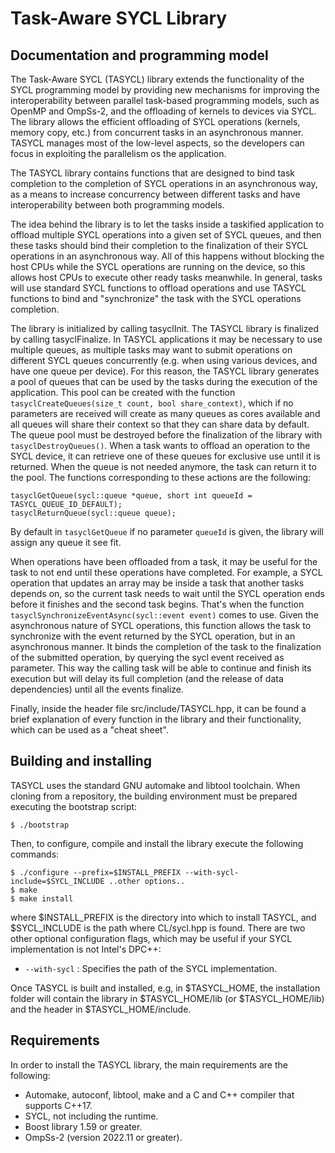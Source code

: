 # Task-Aware SYCL Library

## Documentation and programming model
The Task-Aware SYCL (TASYCL) library extends the functionality of the SYCL programming model by providing new mechanisms for improving the interoperability between parallel task-based programming models, such as OpenMP and OmpSs-2, and the offloading of kernels to devices via SYCL. The library allows the efficient offloading of SYCL operations (kernels, memory copy, etc.) from concurrent tasks in an asynchronous manner. TASYCL manages most of the low-level aspects, so the developers can focus in exploiting the parallelism os the application.

The TASYCL library contains functions that are designed to bind task completion to the completion of SYCL operations in an asynchronous way, as a means to increase concurrency between different tasks and have interoperability between both programming models.

The idea behind the library is to let the tasks inside a taskified application to offload multiple SYCL operations into a given set of SYCL queues, and then these tasks should bind their completion to the finalization of their SYCL operations in an asynchronous way. All of this happens without blocking the host CPUs while the SYCL operations are running on the device, so this allows host CPUs to execute other ready tasks meanwhile. In general, tasks will use standard SYCL functions to offload operations and use TASYCL functions to bind and "synchronize" the task with the SYCL operations completion.

The library is initialized by calling tasyclInit. The TASYCL library is finalized by calling tasyclFinalize. In TASYCL applications it may be necessary to use multiple queues, as multiple tasks may want to submit operations on different SYCL queues concurrently (e.g. when using various devices, and have one queue per device). For this reason, the TASYCL library generates a pool of queues that can be used by the tasks during the execution of the application. This pool can be created with the function ```tasyclCreateQueues(size_t count, bool share_context)```, which if no parameters are received will create as many queues as cores available and all queues will share their context so that they can share data by default. The queue pool must be destroyed before the finalization of the library with ```tasyclDestroyQueues()```.
When a task wants to offload an operation to the SYCL device, it can retrieve one of these queues for exclusive use until it is returned. When the queue is not needed anymore, the task can return it to the pool. The functions corresponding to these actions are the following:

```
tasyclGetQueue(sycl::queue *queue, short int queueId = TASYCL_QUEUE_ID_DEFAULT);
tasyclReturnQueue(sycl::queue queue);
```

By default in ```tasyclGetQueue``` if no parameter ```queueId``` is given, the library will assign any queue it see fit.

When operations have been offloaded from a task, it may be useful for the task to not end until these operations have completed. For example, a SYCL operation that updates an array may be inside a task that another tasks depends on, so the current task needs to wait until the SYCL operation ends before it finishes and the second task begins. That's when the function ```tasyclSynchronizeEventAsync(sycl::event event)``` comes to use. Given the asynchronous nature of SYCL operations, this function allows the task to synchronize with the event returned by the SYCL operation, but in an asynchronous manner. It binds the completion of the task to the finalization of the submitted operation, by querying the sycl event received as parameter. This way the calling task will be able to continue and finish its execution but will delay its full completion (and the release of data dependencies) until all the events finalize.

Finally, inside the header file src/include/TASYCL.hpp, it can be found a brief explanation of every function in the library and their functionality, which can be used as a "cheat sheet". 

## Building and installing
TASYCL uses the standard GNU automake and libtool toolchain. When cloning from a repository, the building environment must be prepared executing the bootstrap script:

```
$ ./bootstrap
```

Then, to configure, compile and install the library execute the following commands:

```
$ ./configure --prefix=$INSTALL_PREFIX --with-sycl-include=$SYCL_INCLUDE ..other options..
$ make
$ make install
```

where $INSTALL_PREFIX is the directory into which to install TASYCL, and $SYCL_INCLUDE is the path where CL/sycl.hpp is found. There are two other optional configuration flags, which may be useful if your SYCL implementation is not Intel's DPC++:

- `--with-sycl` : Specifies the path of the SYCL implementation.

Once TASYCL is built and installed, e.g, in $TASYCL_HOME, the installation folder will contain the library in $TASYCL_HOME/lib (or $TASYCL_HOME/lib) and the header in $TASYCL_HOME/include.

## Requirements
In order to install the TASYCL library, the main requirements are the following:

- Automake, autoconf, libtool, make and a C and C++ compiler that supports C++17.
- SYCL, not including the runtime.
- Boost library 1.59 or greater.
- OmpSs-2 (version 2022.11 or greater).

